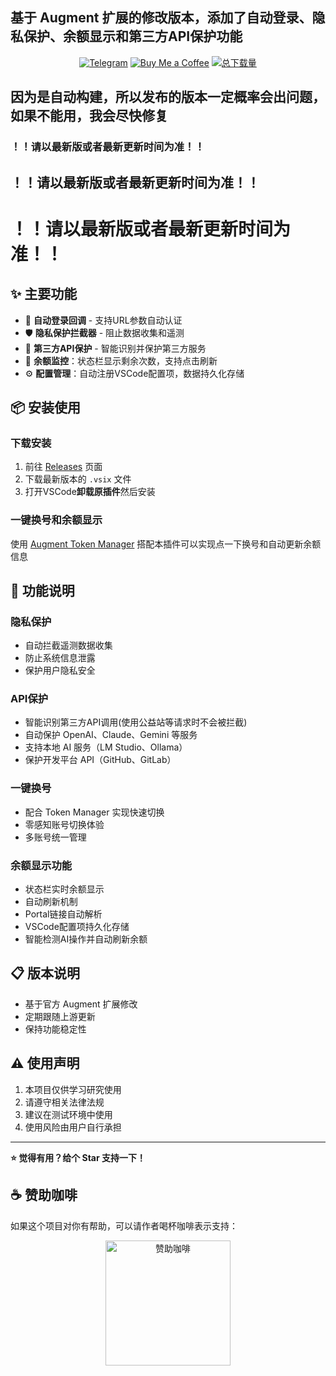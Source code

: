 ## 基于 Augment 扩展的修改版本，添加了自动登录、隐私保护、余额显示和第三方API保护功能
<p align="center">
    <a href="https://t.me/Sube3494"><img src="https://img.shields.io/badge/Telegram-Sube3494-yellow?logo=telegram" alt="Telegram" title="Telegram" /></a>
    <a href="https://pic.sube.top/i/2025/08/24/68aaf065686f6.jpg" target="_blank"><img src="https://img.shields.io/badge/Buy%20Me%20a%20Coffee-支持作者-orange?logo=buymeacoffee" alt="Buy Me a Coffee" /></a>
    <a href="https://github.com/Sube3494/augment-for-vscode/releases"><img src="https://img.shields.io/github/downloads/Sube3494/augment-for-vscode/total?logo=github" alt="总下载量" /></a>
</p>

## 因为是自动构建，所以发布的版本一定概率会出问题，如果不能用，我会尽快修复
### ！！请以最新版或者最新更新时间为准！！
## ！！请以最新版或者最新更新时间为准！！
# ！！请以最新版或者最新更新时间为准！！

## ✨ 主要功能

- 🔄 **自动登录回调** - 支持URL参数自动认证
- 🛡️ **隐私保护拦截器** - 阻止数据收集和遥测
- 🤖 **第三方API保护** - 智能识别并保护第三方服务
- 🔋 **余额监控**：状态栏显示剩余次数，支持点击刷新
- ⚙️ **配置管理**：自动注册VSCode配置项，数据持久化存储


## 📦 安装使用

### 下载安装

1. 前往 [Releases](https://github.com/Sube3494/augment-for-vscode/releases) 页面
2. 下载最新版本的 `.vsix` 文件
3. 打开VSCode**卸载原插件**然后安装


### 一键换号和余额显示

使用 [Augment Token Manager](https://github.com/zhaochengcube/augment-token-mng) 搭配本插件可以实现点一下换号和自动更新余额信息


## 🔧 功能说明

### 隐私保护
- 自动拦截遥测数据收集
- 防止系统信息泄露
- 保护用户隐私安全

### API保护
- 智能识别第三方API调用(使用公益站等请求时不会被拦截)
- 自动保护 OpenAI、Claude、Gemini 等服务
- 支持本地 AI 服务（LM Studio、Ollama）
- 保护开发平台 API（GitHub、GitLab）

### 一键换号
- 配合 Token Manager 实现快速切换
- 零感知账号切换体验
- 多账号统一管理

### 余额显示功能
- 状态栏实时余额显示
- 自动刷新机制
- Portal链接自动解析
- VSCode配置项持久化存储
- 智能检测AI操作并自动刷新余额

## 📋 版本说明

- 基于官方 Augment 扩展修改
- 定期跟随上游更新
- 保持功能稳定性

## ⚠️ 使用声明

1. 本项目仅供学习研究使用
2. 请遵守相关法律法规
3. 建议在测试环境中使用
4. 使用风险由用户自行承担

---

**⭐ 觉得有用？给个 Star 支持一下！**

## ☕ 赞助咖啡

如果这个项目对你有帮助，可以请作者喝杯咖啡表示支持：

<p align="center">
    <a href="https://pic.sube.top/i/2025/08/24/68aaf065686f6.jpg" target="_blank">
        <img src="https://pic.sube.top/i/2025/08/24/68aaf065686f6.jpg" alt="赞助咖啡" width="200" />
    </a>
</p>
